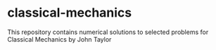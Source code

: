 # classical-mechanics
This repository contains numerical solutions to selected problems for Classical Mechanics by John Taylor

